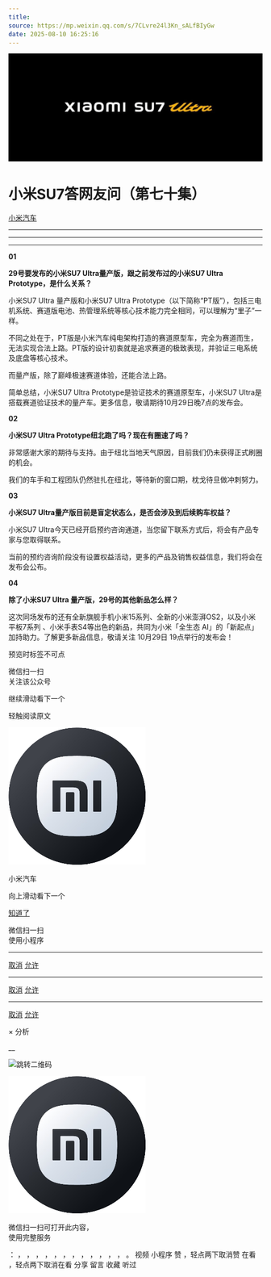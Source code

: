 ```yaml
---
title: 
source: https://mp.weixin.qq.com/s/7CLvre24l3Kn_sALfBIyGw
date: 2025-08-10 16:25:16
---
```


![cover_image](images/img_22fd4e84.jpg)


#  小米SU7答网友问（第七十集）


[ 小米汽车 ](<javascript:void\(0\);>)

______

****  
****

****01****

**29号要发布的小米SU7 Ultra量产版，跟之前发布过的小米SU7 Ultra Prototype，是什么关系？**

小米SU7 Ultra 量产版和小米SU7 Ultra Prototype（以下简称“PT版”），包括三电机系统、赛道版电池、热管理系统等核心技术能力完全相同，可以理解为“里子”一样。

不同之处在于，PT版是小米汽车纯电架构打造的赛道原型车，完全为赛道而生，无法实现合法上路。PT版的设计初衷就是追求赛道的极致表现，并验证三电系统及底盘等核心技术。

而量产版，除了巅峰极速赛道体验，还能合法上路。

简单总结，小米SU7 Ultra Prototype是验证技术的赛道原型车，小米SU7 Ultra是搭载赛道验证技术的量产车。更多信息，敬请期待10月29日晚7点的发布会。

  

**02**

**小米SU7 Ultra Prototype纽北跑了吗？现在有圈速了吗？**

非常感谢大家的期待与支持。由于纽北当地天气原因，目前我们仍未获得正式刷圈的机会。

我们的车手和工程团队仍然驻扎在纽北，等待新的窗口期，枕戈待旦做冲刺努力。

  

**03**

**小米SU7 Ultra量产版目前是盲定状态么，是否会涉及到后续购车权益？**

小米SU7 Ultra今天已经开启预约咨询通道，当您留下联系方式后，将会有产品专家与您取得联系。

当前的预约咨询阶段没有设置权益活动，更多的产品及销售权益信息，我们将会在发布会公布。

  

**04**

**除了小米SU7 Ultra 量产版，29号的其他新品怎么样？**

这次同场发布的还有全新旗舰手机小米15系列、全新的小米澎湃OS2，以及小米平板7系列 、小米手表S4等出色的新品，共同为小米「全生态 AI」的「新起点」加持助力。了解更多新品信息，敬请关注 10月29日 19点举行的发布会！

  

  

[](<>)[](<>)

预览时标签不可点

微信扫一扫  
关注该公众号

继续滑动看下一个

轻触阅读原文

![img_97d833da.jpg](images/img_97d833da.jpg)

小米汽车 

向上滑动看下一个

[知道了](<javascript:;>)

微信扫一扫  
使用小程序

****

[取消](<javascript:void\(0\);>) [允许](<javascript:void\(0\);>)

****

[取消](<javascript:void\(0\);>) [允许](<javascript:void\(0\);>)

****

[取消](<javascript:void\(0\);>) [允许](<javascript:void\(0\);>)

× 分析

__

![跳转二维码]()

![作者头像](images/img_97d833da.jpg)

微信扫一扫可打开此内容，  
使用完整服务

： ， ， ， ， ， ， ， ， ， ， ， ， 。 视频 小程序 赞 ，轻点两下取消赞 在看 ，轻点两下取消在看 分享 留言 收藏 听过